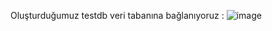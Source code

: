 Oluşturduğumuz testdb veri tabanına bağlanıyoruz : 
![image](https://user-images.githubusercontent.com/114020260/219481904-01907b4c-f713-4bd9-8ccd-214ca29106d7.png)
